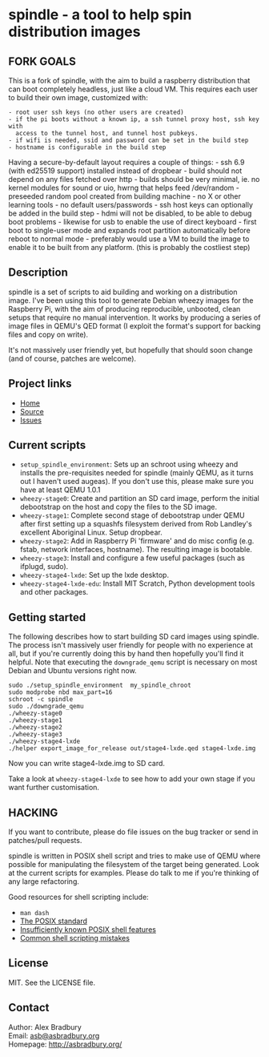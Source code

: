 # spindle - a tool to help spin distribution images

## FORK GOALS

This is a fork of spindle, with the aim to build a raspberry distribution that
can boot completely headless, just like a cloud VM. This requires each user to
build their own image, customized with:

    - root user ssh keys (no other users are created)
    - if the pi boots without a known ip, a ssh tunnel proxy host, ssh key with
      access to the tunnel host, and tunnel host pubkeys.
    - if wifi is needed, ssid and password can be set in the build step
    - hostname is configurable in the build step

Having a secure-by-default layout requires a couple of things:
    - ssh 6.9 (with ed25519 support) installed instead of dropbear
    - build should not depend on any files fetched over http
    - builds should be very minimal, ie. no kernel modules for sound or uio,
      hwrng that helps feed /dev/random
    - preseeded random pool created from building machine
    - no X or other learning tools
    - no default users/passwords
    - ssh host keys can optionally be added in the build step
    - hdmi will not be disabled, to be able to debug boot problems
    - likewise for usb to enable the use of direct keyboard
    - first boot to single-user mode and expands root partition automatically
      before reboot to normal mode
    - preferably would use a VM to build the image to enable it to be built
      from any platform. (this is probably the costliest step)

## Description
spindle is a set of scripts to aid building and working on a distribution 
image. I've been using this tool to generate Debian wheezy images for the 
Raspberry Pi, with the aim of producing reproducible, unbooted, clean setups 
that require no manual intervention. It works by producing a series of image 
files in QEMU's QED format (I exploit the format's support for backing files 
and copy on write).

It's not massively user friendly yet, but hopefully that should soon change 
(and of course, patches are welcome).

## Project links
* [Home](http://asbradbury.org/projects/spindle/)
* [Source](https://github.com/asb/spindle)
* [Issues](https://github.com/asb/spindle/issues)

## Current scripts
* `setup_spindle_environment`: Sets up an schroot using wheezy and installs 
the pre-requisites needed for spindle (mainly QEMU, as it turns out I haven't 
used augeas). If you don't use this, please make sure you have at least QEMU 
1.0.1
* `wheezy-stage0`: Create and partition an SD card image, perform the initial 
debootstrap on the host and copy the files to the SD image.
* `wheezy-stage1`: Complete second stage of debootstrap under QEMU after first 
setting up a squashfs filesystem derived from Rob Landley's excellent 
Aboriginal Linux. Setup dropbear.
* `wheezy-stage2`: Add in Raspberry Pi 'firmware' and do misc config (e.g.  
fstab, network interfaces, hostname). The resulting image is bootable.
* `wheezy-stage3`: Install and configure a few useful packages (such as 
ifplugd, sudo).
* `wheezy-stage4-lxde`: Set up the lxde desktop.
* `wheezy-stage4-lxde-edu`: Install MIT Scratch, Python development tools and 
other packages.

## Getting started
The following describes how to start building SD card images using spindle.  
The process isn't massively user friendly for people with no experience at 
all, but if you're currently doing this by hand then hopefully you'll find it 
helpful. Note that executing the `downgrade_qemu` script is necessary on most 
Debian and Ubuntu versions right now.

    sudo ./setup_spindle_environment  my_spindle_chroot
    sudo modprobe nbd max_part=16
    schroot -c spindle
    sudo ./downgrade_qemu
    ./wheezy-stage0
    ./wheezy-stage1
    ./wheezy-stage2
    ./wheezy-stage3
    ./wheezy-stage4-lxde
    ./helper export_image_for_release out/stage4-lxde.qed stage4-lxde.img

Now you can write stage4-lxde.img to SD card.

Take a look at `wheezy-stage4-lxde` to see how to add your own stage if you 
want further customisation.

## HACKING
If you want to contribute, please do file issues on the bug tracker or send in 
patches/pull requests.

spindle is written in POSIX shell script and tries to make use of QEMU where 
possible for manipulating the filesystem of the target being generated. Look 
at the current scripts for examples. Please do talk to me if you're thinking 
of any large refactoring.

Good resources for shell scripting include:

* `man dash`
* [The POSIX standard](http://pubs.opengroup.org/onlinepubs/009695399/utilities/xcu_chap02.html)
* [Insufficiently known POSIX shell features](http://apenwarr.ca/log/?m=201102#28)
* [Common shell scripting mistakes](http://www.pixelbeat.org/programming/shell_script_mistakes.html)

## License
MIT. See the LICENSE file.

## Contact
Author: Alex Bradbury  
Email: <asb@asbradbury.org>  
Homepage: <http://asbradbury.org/>

